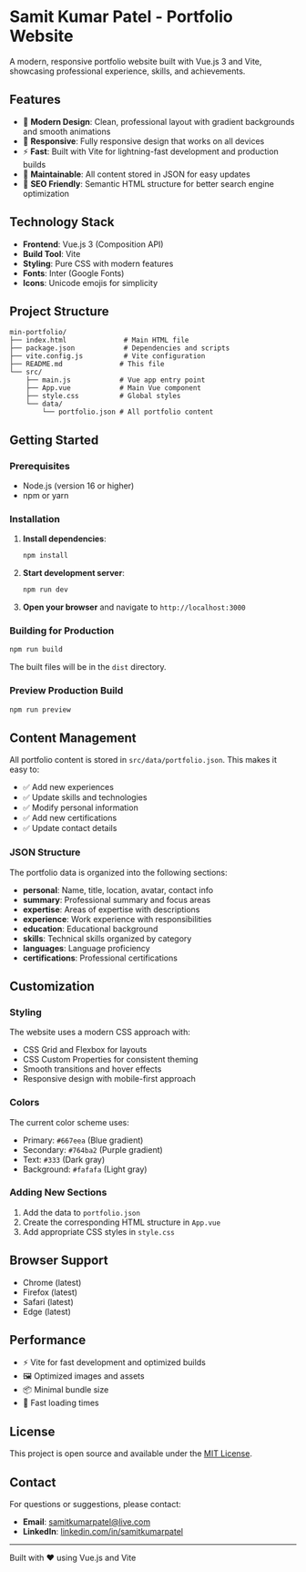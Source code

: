 # Samit Kumar Patel - Portfolio Website

A modern, responsive portfolio website built with Vue.js 3 and Vite, showcasing professional experience, skills, and achievements.

## Features

- 🎨 **Modern Design**: Clean, professional layout with gradient backgrounds and smooth animations
- 📱 **Responsive**: Fully responsive design that works on all devices
- ⚡ **Fast**: Built with Vite for lightning-fast development and production builds
- 🔧 **Maintainable**: All content stored in JSON for easy updates
- 🎯 **SEO Friendly**: Semantic HTML structure for better search engine optimization

## Technology Stack

- **Frontend**: Vue.js 3 (Composition API)
- **Build Tool**: Vite
- **Styling**: Pure CSS with modern features
- **Fonts**: Inter (Google Fonts)
- **Icons**: Unicode emojis for simplicity

## Project Structure

```
min-portfolio/
├── index.html              # Main HTML file
├── package.json            # Dependencies and scripts
├── vite.config.js          # Vite configuration
├── README.md              # This file
└── src/
    ├── main.js            # Vue app entry point
    ├── App.vue            # Main Vue component
    ├── style.css          # Global styles
    └── data/
        └── portfolio.json # All portfolio content
```

## Getting Started

### Prerequisites

- Node.js (version 16 or higher)
- npm or yarn

### Installation

1. **Install dependencies**:
   ```bash
   npm install
   ```

2. **Start development server**:
   ```bash
   npm run dev
   ```

3. **Open your browser** and navigate to `http://localhost:3000`

### Building for Production

```bash
npm run build
```

The built files will be in the `dist` directory.

### Preview Production Build

```bash
npm run preview
```

## Content Management

All portfolio content is stored in `src/data/portfolio.json`. This makes it easy to:

- ✅ Add new experiences
- ✅ Update skills and technologies
- ✅ Modify personal information
- ✅ Add new certifications
- ✅ Update contact details

### JSON Structure

The portfolio data is organized into the following sections:

- **personal**: Name, title, location, avatar, contact info
- **summary**: Professional summary and focus areas
- **expertise**: Areas of expertise with descriptions
- **experience**: Work experience with responsibilities
- **education**: Educational background
- **skills**: Technical skills organized by category
- **languages**: Language proficiency
- **certifications**: Professional certifications

## Customization

### Styling

The website uses a modern CSS approach with:
- CSS Grid and Flexbox for layouts
- CSS Custom Properties for consistent theming
- Smooth transitions and hover effects
- Responsive design with mobile-first approach

### Colors

The current color scheme uses:
- Primary: `#667eea` (Blue gradient)
- Secondary: `#764ba2` (Purple gradient)
- Text: `#333` (Dark gray)
- Background: `#fafafa` (Light gray)

### Adding New Sections

1. Add the data to `portfolio.json`
2. Create the corresponding HTML structure in `App.vue`
3. Add appropriate CSS styles in `style.css`

## Browser Support

- Chrome (latest)
- Firefox (latest)
- Safari (latest)
- Edge (latest)

## Performance

- ⚡ Vite for fast development and optimized builds
- 🖼️ Optimized images and assets
- 📦 Minimal bundle size
- 🚀 Fast loading times

## License

This project is open source and available under the [MIT License](LICENSE).

## Contact

For questions or suggestions, please contact:
- **Email**: samitkumarpatel@live.com
- **LinkedIn**: [linkedin.com/in/samitkumarpatel](https://www.linkedin.com/in/samitkumarpatel)

---

Built with ❤️ using Vue.js and Vite
